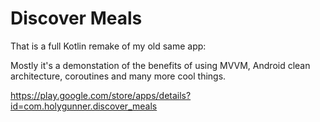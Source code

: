 # Discover Meals

That is a full Kotlin remake of my old same app:

Mostly it's a demonstation of the benefits of using MVVM, Android clean architecture, coroutines and many more cool things.

https://play.google.com/store/apps/details?id=com.holygunner.discover_meals
